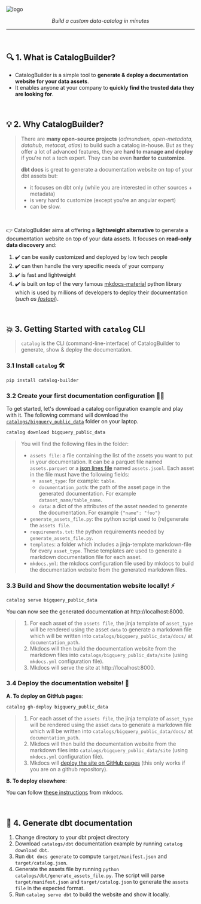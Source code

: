 ![logo](https://github.com/unytics/catalog_builder/assets/111615732/bdb75e70-c7cd-4c7b-aa28-f015011f1edb)



<p align="center">
    <em>Build a custom data-catalog in minutes</em>
</p>

---

<br>

## 🔍️ 1. What is CatalogBuilder?

- CatalogBuilder is a simple tool to **generate & deploy a documentation website for your data assets**.
- It enables anyone at your company to **quickly find the trusted data they are looking for**. 

<br>

## 💡  2. Why CatalogBuilder?

> There are **many open-source projects** (*admundsen, open-metadata, datahub, metacat, atlas*) to build such a catalog in-house. But as they offer a lot of advanced features, they are **hard to manage and deploy** if you're not a tech expert. They can be even **harder to customize**. 
> 
> **dbt docs** is great to generate a documentation website on top of your dbt assets but:
> 
> - it focuses on dbt only (while you are interested in other sources + metadata)
> - is very hard to customize (except you're an angular expert)
> - can be slow.

<br>

👉 CatalogBuilder aims at offering a **lightweight alternative** to generate a documentation website on top of your data assets. It focuses on **read-only data discovery** and:

1. ✔️ can be easily customized and deployed by low tech people
2. ✔️ can then handle the very specific needs of your company
3. ✔️ is fast and lightweight
4. ✔️ is built on top of the very famous [mkdocs-material](https://github.com/squidfunk/mkdocs-material) python library which is used by millions of developers to deploy their documentation (*such as [fastapi](https://fastapi.tiangolo.com/)*).


<br>

## 💥 3. Getting Started with `catalog` CLI

> `catalog` is the CLI (command-line-interface) of CatalogBuilder to generate, show & deploy the documentation.

### 3.1 Install `catalog` 🛠️

``` sh
pip install catalog-builder
```

### 3.2 Create your first documentation configuration 👨‍💻

To get started, let's download a catalog configuration example and play with it. The following command will download the [`catalogs/bigquery_public_data`](https://github.com/unytics/catalog_builder/tree/main/catalogs/bigquery_public_data) folder on your laptop.

``` sh
catalog download bigquery_public_data
```

> You will find the following files in the folder:
> 
> - `assets file`: a file containing the list of the assets you want to put in your documentation. It can be a parquet file named `assets.parquet` or a [json lines file](https://medium.com/@sujathamudadla1213/difference-between-ordinary-json-and-json-lines-fc746f93d75e) named  `assets.jsonl`. Each asset in the file must have the following fields:
>   - `asset_type`: for example: `table`.
>   - `documentation_path`: the path of the asset page in the generated documentation. For example `dataset_name/table_name`.
>   - `data`: a dict of the attributes of the asset needed to generate the documentation. For example `{"name": "foo"}`
> - `generate_assets_file.py`: the python script used to (re)generate the `assets file`.
> - `requirements.txt`: the python requirements needed by `generate_assets_file.py`.
> - `templates`: a folder which includes a jinja-template markdown-file for every `asset_type`. These templates are used to generate a markdown documentation file for each asset.
> - `mkdocs.yml`: the mkdocs configuration file used by mkdocs to build the documentation website from the generated markdown files.


### 3.3 Build and Show the documentation website locally! ⚡

``` sh
catalog serve bigquery_public_data
```

You can now see the generated documentation at http://localhost:8000.

> 1. For each asset of the `assets file`, the jinja template of `asset_type` will be rendered using the asset `data` to generate a markdown file which will be written into `catalogs/bigquery_public_data/docs/` at `documentation_path`.
> 2. Mkdocs will then build the documentation website from the markdown files into `catalogs/bigquery_public_data/site` (using `mkdocs.yml` configuration file).
> 3. Mkdocs will serve the site at http://localhost:8000.


### 3.4 Deploy the documentation website! 🚀

**A. To deploy on GitHub pages**:

``` sh
catalog gh-deploy bigquery_public_data
```

> 1. For each asset of the `assets file`, the jinja template of `asset_type` will be rendered using the asset `data` to generate a markdown file which will be written into `catalogs/bigquery_public_data/docs/` at `documentation_path`.
> 2. Mkdocs will then build the documentation website from the markdown files into `catalogs/bigquery_public_data/site` (using `mkdocs.yml` configuration file).
> 3. Mkdocs will [deploy the site on GitHub pages](https://www.mkdocs.org/user-guide/deploying-your-docs/) (this only works if you are on a github repository).


**B. To deploy elsewhere**:

You can follow [these instructions](https://www.mkdocs.org/user-guide/deploying-your-docs/#other-providers) from mkdocs.

<br>


## 💎 4. Generate dbt documentation

1. Change directory to your dbt project directory
3. Download `catalogs/dbt` documentation example by running `catalog download dbt`.
2. Run `dbt docs generate` to compute `target/manifest.json` and `target/catalog.json`.
4. Generate the assets file by running `python catalogs/dbt/generate_assets_file.py`. The script will parse `target/manifest.json` and `target/catalog.json` to generate the `assets file` in the expected format.
5. Run `catalog serve dbt` to build the website and show it locally.


